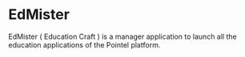 # EdMister

EdMister ( Education Craft ) is a manager application to launch all the education applications of the Pointel platform.
